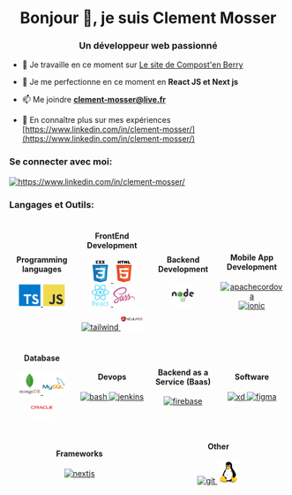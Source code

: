 <h1 align="center">Bonjour 👋, je suis Clement Mosser</h1>
<h3 align="center">Un développeur web passionné</h3>

- 🔭 Je travaille en ce moment sur [Le site de Compost'en Berry](https://compost-en-berry.vercel.app/)

- 🌱 Je me perfectionne en ce moment en **React JS et Next js**

- 📫 Me joindre **clement-mosser@live.fr**

- 📄 En connaître plus sur mes expériences [https://www.linkedin.com/in/clement-mosser/](https://www.linkedin.com/in/clement-mosser/)

<h3 align="left">Se connecter avec moi:</h3>
<p align="left">
    <a href="https://linkedin.com/in/https://www.linkedin.com/in/clement-mosser/" target="blank">
        <img align="center" src="https://raw.githubusercontent.com/rahuldkjain/github-profile-readme-generator/master/src/images/icons/Social/linked-in-alt.svg" alt="https://www.linkedin.com/in/clement-mosser/" height="30" width="40" />
    </a>
</p>

<h3 align="left">Langages et Outils:</h3>
<table align="center">
    <thead align="center">
        <td>
            <h4>Programming languages</h4>
            <p> 
                <a href="https://www.typescriptlang.org/" target="_blank" rel="noreferrer"> 
                    <img src="https://raw.githubusercontent.com/devicons/devicon/master/icons/typescript/typescript-original.svg" alt="typescript" width="40" height="40"/> 
                </a>
                <a href="https://developer.mozilla.org/en-US/docs/Web/JavaScript" target="_blank" rel="noreferrer"> 
                    <img src="https://raw.githubusercontent.com/devicons/devicon/master/icons/javascript/javascript-original.svg" alt="javascript" width="40" height="40"/> 
                </a> 
            </p>
        </td>
        <td>
            <h4>FrontEnd Development</h4>
            <p> 
                <a href="https://www.w3schools.com/css/" target="_blank" rel="noreferrer"> 
                    <img src="https://raw.githubusercontent.com/devicons/devicon/master/icons/css3/css3-original-wordmark.svg" alt="css3" width="40" height="40"/> 
                </a> 
                <a href="https://www.w3.org/html/" target="_blank" rel="noreferrer"> 
                    <img src="https://raw.githubusercontent.com/devicons/devicon/master/icons/html5/html5-original-wordmark.svg" alt="html5" width="40" height="40"/> 
                </a> 
                <a href="https://reactjs.org/" target="_blank" rel="noreferrer"> 
                    <img src="https://raw.githubusercontent.com/devicons/devicon/master/icons/react/react-original-wordmark.svg" alt="react" width="40" height="40"/> 
                </a> 
                <a href="https://sass-lang.com" target="_blank" rel="noreferrer">
                    <img src="https://raw.githubusercontent.com/devicons/devicon/master/icons/sass/sass-original.svg" alt="sass" width="40" height="40"/> 
                </a> 
                <a href="https://tailwindcss.com/" target="_blank" rel="noreferrer"> 
                    <img src="https://www.vectorlogo.zone/logos/tailwindcss/tailwindcss-icon.svg" alt="tailwind" width="40" height="40"/> 
                </a> 
                <a href="https://angular.io" target="_blank" rel="noreferrer"> 
                    <img src="https://raw.githubusercontent.com/devicons/devicon/master/icons/angularjs/angularjs-original-wordmark.svg" alt="angularjs" width="40" height="40"/> 
                </a> 
            </p>
        </td>
        <td>
          <h4>Backend Development</h4>
          <p> 
              <a href="https://nodejs.org" target="_blank" rel="noreferrer"> 
                  <img src="https://raw.githubusercontent.com/devicons/devicon/master/icons/nodejs/nodejs-original-wordmark.svg" alt="nodejs" width="40" height="40"/> 
              </a> 
          </p>
        </td>
        <td>
          <h4>Mobile App Development</h4>
          <p> 
              <a href="https://cordova.apache.org/" target="_blank" rel="noreferrer"> 
                  <img src="https://www.vectorlogo.zone/logos/apache_cordova/apache_cordova-icon.svg" alt="apachecordova" width="40" height="40"/> 
              </a> 
              <a href="https://ionicframework.com" target="_blank" rel="noreferrer"> 
                  <img src="https://upload.wikimedia.org/wikipedia/commons/d/d1/Ionic_Logo.svg" alt="ionic" width="40" height="40"/> 
              </a> 
          </p>
        </td>
    </thead>
    <thead align="center">
        <td>
            <h4>Database</h4>
            <p> 
                <a href="https://www.mongodb.com/" target="_blank" rel="noreferrer"> 
                    <img src="https://raw.githubusercontent.com/devicons/devicon/master/icons/mongodb/mongodb-original-wordmark.svg" alt="mongodb" width="40" height="40"/> 
                </a> 
                <a href="https://www.mysql.com/" target="_blank" rel="noreferrer"> 
                    <img src="https://raw.githubusercontent.com/devicons/devicon/master/icons/mysql/mysql-original-wordmark.svg" alt="mysql" width="40" height="40"/> 
                </a> 
                <a href="https://www.oracle.com/" target="_blank" rel="noreferrer"> 
                    <img src="https://raw.githubusercontent.com/devicons/devicon/master/icons/oracle/oracle-original.svg" alt="oracle" width="40" height="40"/> 
                </a> 
            </p>
        </td>
        <td>
            <h4>Devops</h4>
            <p> 
                <a href="https://www.gnu.org/software/bash/" target="_blank" rel="noreferrer"> 
                    <img src="https://www.vectorlogo.zone/logos/gnu_bash/gnu_bash-icon.svg" alt="bash" width="40" height="40"/> 
                </a> 
                <a href="https://www.jenkins.io" target="_blank" rel="noreferrer"> 
                    <img src="https://www.vectorlogo.zone/logos/jenkins/jenkins-icon.svg" alt="jenkins" width="40" height="40"/> 
                </a> 
            </p>
        </td>
        <td>
            <h4>Backend as a Service (Baas)</h4>
            <p> 
                <a href="https://firebase.google.com/" target="_blank" rel="noreferrer"> 
                    <img src="https://www.vectorlogo.zone/logos/firebase/firebase-icon.svg" alt="firebase" width="40" height="40"/> 
                </a> 
            </p>
        </td>
        <td>
            <h4>Software</h4>
            <p> 
                <a href="https://www.adobe.com/products/xd.html" target="_blank" rel="noreferrer"> 
                    <img src="https://upload.wikimedia.org/wikipedia/commons/c/c2/Adobe_XD_CC_icon.svg" alt="xd" width="40" height="40"/> 
                </a>
                <a href="https://www.figma.com/" target="_blank" rel="noreferrer"> 
                    <img src="https://www.vectorlogo.zone/logos/figma/figma-icon.svg" alt="figma" width="40" height="40"/>
                </a> 
            </p>
        </td>
    </thead>
    <thead align="center">
        <td colspan="2">
            <h4>Frameworks</h4>
            <p> 
                <a href="https://nextjs.org/" target="_blank" rel="noreferrer"> 
                    <img src="https://cdn.worldvectorlogo.com/logos/nextjs-2.svg" alt="nextjs" width="40" height="40"/> 
                </a> 
            </p>
        </td>
        <td colspan="2">
            <h4>Other</h4>
            <p> 
                <a href="https://git-scm.com/" target="_blank" rel="noreferrer"> 
                    <img src="https://www.vectorlogo.zone/logos/git-scm/git-scm-icon.svg" alt="git" width="40" height="40"/> 
                </a> 
                <a href="https://www.linux.org/" target="_blank" rel="noreferrer"> 
                    <img src="https://raw.githubusercontent.com/devicons/devicon/master/icons/linux/linux-original.svg" alt="linux" width="40" height="40"/> 
                </a> 
            </p>
        </td>
    </thead>
</table>
